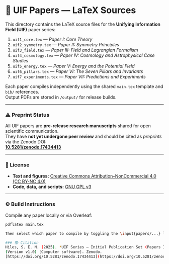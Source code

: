 # 📄 UIF Papers — LaTeX Sources

This directory contains the LaTeX source files for the **Unifying Information Field (UIF)** paper series:

1. `uif1_core.tex` — *Paper I: Core Theory*  
2. `uif2_symmetry.tex` — *Paper II: Symmetry Principles*  
3. `uif3_field.tex` — *Paper III: Field and Lagrangian Formalism*  
4. `uif4_cosmology.tex` — *Paper IV: Cosmology and Astrophysical Case Studies*  
5. `uif5_energy.tex` — *Paper V: Energy and the Potential Field*  
6. `uif6_pillars.tex` — *Paper VI: The Seven Pillars and Invariants*  
7. `uif7_experiments.tex` — *Paper VII: Predictions and Experiments*

Each paper compiles independently using the shared `main.tex` template and `bib/` references.  
Output PDFs are stored in `/output/` for release builds.

---

### ⚠️ Preprint Status
All UIF papers are **pre-release research manuscripts** shared for open scientific communication.  
They have **not yet undergone peer review** and should be cited as *preprints* via the Zenodo DOI:  
[**10.5281/zenodo.17434413**](https://doi.org/10.5281/zenodo.17434413)

---

### 🧾 License
- **Text and figures:** [Creative Commons Attribution–NonCommercial 4.0 (CC BY-NC 4.0)](https://creativecommons.org/licenses/by-nc/4.0/)  
- **Code, data, and scripts:** [GNU GPL v3](https://www.gnu.org/licenses/gpl-3.0.en.html)

---

### ⚙️ Build Instructions
Compile any paper locally or via Overleaf:

```bash
pdflatex main.tex

Then select which paper to compile by toggling the \input{papers/...} line in main.tex.

### 📚 Citation
Hiles, S. E. N. (2025). *UIF Series — Initial Publication Set (Papers I–VII and Companion)*  
(Version v1.0) [Computer software]. Zenodo.  
[https://doi.org/10.5281/zenodo.17434413](https://doi.org/10.5281/zenodo.17434413)
